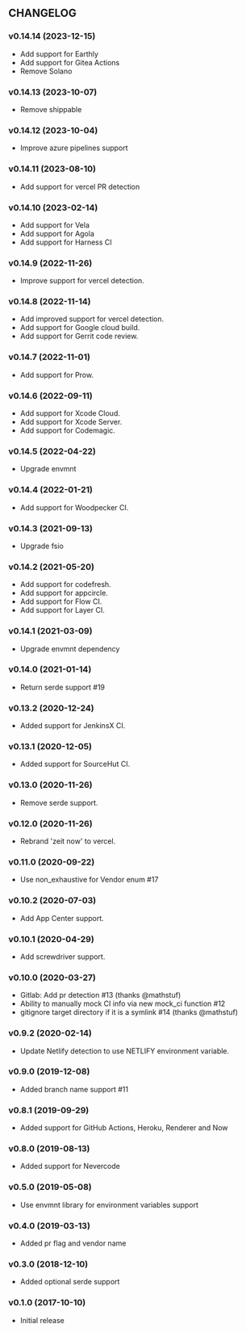 ## CHANGELOG

### v0.14.14 (2023-12-15)

* Add support for Earthly
* Add support for Gitea Actions
* Remove Solano

### v0.14.13 (2023-10-07)

* Remove shippable

### v0.14.12 (2023-10-04)

* Improve azure pipelines support

### v0.14.11 (2023-08-10)

* Add support for vercel PR detection

### v0.14.10 (2023-02-14)

* Add support for Vela
* Add support for Agola
* Add support for Harness CI

### v0.14.9 (2022-11-26)

* Improve support for vercel detection.

### v0.14.8 (2022-11-14)

* Add improved support for vercel detection.
* Add support for Google cloud build.
* Add support for Gerrit code review.

### v0.14.7 (2022-11-01)

* Add support for Prow.

### v0.14.6 (2022-09-11)

* Add support for Xcode Cloud.
* Add support for Xcode Server.
* Add support for Codemagic.

### v0.14.5 (2022-04-22)

* Upgrade envmnt

### v0.14.4 (2022-01-21)

* Add support for Woodpecker CI.

### v0.14.3 (2021-09-13)

* Upgrade fsio

### v0.14.2 (2021-05-20)

* Add support for codefresh.
* Add support for appcircle.
* Add support for Flow CI.
* Add support for Layer CI.

### v0.14.1 (2021-03-09)

* Upgrade envmnt dependency

### v0.14.0 (2021-01-14)

* Return serde support #19

### v0.13.2 (2020-12-24)

* Added support for JenkinsX CI.

### v0.13.1 (2020-12-05)

* Added support for SourceHut CI.

### v0.13.0 (2020-11-26)

* Remove serde support.

### v0.12.0 (2020-11-26)

* Rebrand 'zeit now' to vercel.

### v0.11.0 (2020-09-22)

* Use non_exhaustive for Vendor enum #17

### v0.10.2 (2020-07-03)

* Add App Center support.

### v0.10.1 (2020-04-29)

* Add screwdriver support.

### v0.10.0 (2020-03-27)

* Gitlab: Add pr detection #13 (thanks @mathstuf)
* Ability to manually mock CI info via new mock_ci function #12
* gitignore target directory if it is a symlink #14 (thanks @mathstuf)

### v0.9.2 (2020-02-14)

* Update Netlify detection to use NETLIFY environment variable.

### v0.9.0 (2019-12-08)

* Added branch name support #11

### v0.8.1 (2019-09-29)

* Added support for GitHub Actions, Heroku, Renderer and Now

### v0.8.0 (2019-08-13)

* Added support for Nevercode

### v0.5.0 (2019-05-08)

* Use envmnt library for environment variables support

### v0.4.0 (2019-03-13)

* Added pr flag and vendor name

### v0.3.0 (2018-12-10)

* Added optional serde support

### v0.1.0 (2017-10-10)

* Initial release
